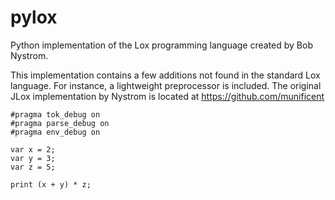 # pylox
Python implementation of the Lox programming language created by Bob Nystrom.

This implementation contains a few additions not found in the standard Lox
language. For instance, a lightweight preprocessor is included. The original
JLox implementation by Nystrom is located at https://github.com/munificent

```
#pragma tok_debug on
#pragma parse_debug on
#pragma env_debug on

var x = 2;
var y = 3;
var z = 5;

print (x + y) * z;
```
